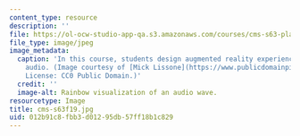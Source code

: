 ```yaml
---
content_type: resource
description: ''
file: https://ol-ocw-studio-app-qa.s3.amazonaws.com/courses/cms-s63-playful-augmented-reality-audio-design-exploration-fall-2019/012b91c8fbb3d01295db57ff18b1c829_cms-s63f19.jpg
file_type: image/jpeg
image_metadata:
  caption: 'In this course, students design augmented reality experiences based on
    audio. (Image courtesy of [Mick Lissone](https://www.publicdomainpictures.net/en/view-image.php?image=68532&picture=rainbow-light).
    License: CC0 Public Domain.)'
  credit: ''
  image-alt: Rainbow visualization of an audio wave.
resourcetype: Image
title: cms-s63f19.jpg
uid: 012b91c8-fbb3-d012-95db-57ff18b1c829
---
```

